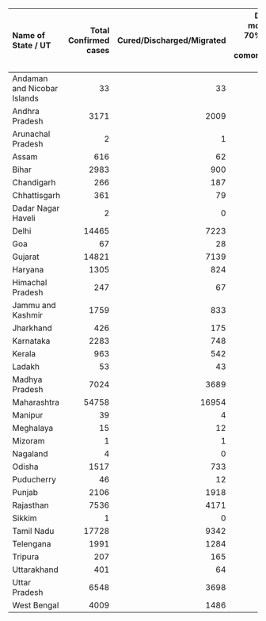 | Name of State / UT          |   Total Confirmed cases |   Cured/Discharged/Migrated |   Deaths ( more than 70% cases due to comorbidities ) |
|:----------------------------|------------------------:|----------------------------:|------------------------------------------------------:|
| Andaman and Nicobar Islands |                      33 |                          33 |                                                     0 |
| Andhra Pradesh              |                    3171 |                        2009 |                                                    57 |
| Arunachal Pradesh           |                       2 |                           1 |                                                     0 |
| Assam                       |                     616 |                          62 |                                                     4 |
| Bihar                       |                    2983 |                         900 |                                                    13 |
| Chandigarh                  |                     266 |                         187 |                                                     4 |
| Chhattisgarh                |                     361 |                          79 |                                                     0 |
| Dadar Nagar Haveli          |                       2 |                           0 |                                                     0 |
| Delhi                       |                   14465 |                        7223 |                                                   288 |
| Goa                         |                      67 |                          28 |                                                     0 |
| Gujarat                     |                   14821 |                        7139 |                                                   915 |
| Haryana                     |                    1305 |                         824 |                                                    17 |
| Himachal Pradesh            |                     247 |                          67 |                                                     5 |
| Jammu and Kashmir           |                    1759 |                         833 |                                                    24 |
| Jharkhand                   |                     426 |                         175 |                                                     4 |
| Karnataka                   |                    2283 |                         748 |                                                    44 |
| Kerala                      |                     963 |                         542 |                                                     6 |
| Ladakh                      |                      53 |                          43 |                                                     0 |
| Madhya Pradesh              |                    7024 |                        3689 |                                                   305 |
| Maharashtra                 |                   54758 |                       16954 |                                                  1792 |
| Manipur                     |                      39 |                           4 |                                                     0 |
| Meghalaya                   |                      15 |                          12 |                                                     1 |
| Mizoram                     |                       1 |                           1 |                                                     0 |
| Nagaland                    |                       4 |                           0 |                                                     0 |
| Odisha                      |                    1517 |                         733 |                                                     7 |
| Puducherry                  |                      46 |                          12 |                                                     0 |
| Punjab                      |                    2106 |                        1918 |                                                    40 |
| Rajasthan                   |                    7536 |                        4171 |                                                   170 |
| Sikkim                      |                       1 |                           0 |                                                     0 |
| Tamil Nadu                  |                   17728 |                        9342 |                                                   127 |
| Telengana                   |                    1991 |                        1284 |                                                    57 |
| Tripura                     |                     207 |                         165 |                                                     0 |
| Uttarakhand                 |                     401 |                          64 |                                                     4 |
| Uttar Pradesh               |                    6548 |                        3698 |                                                   170 |
| West Bengal                 |                    4009 |                        1486 |                                                   283 |